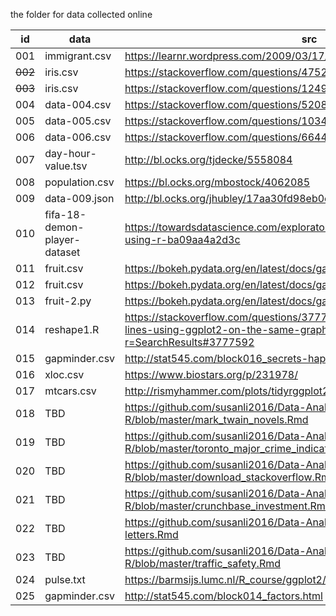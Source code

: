 the folder for data collected online

| id  | data          |      src      |
|-----|---------------|---------------|
| 001 | immigrant.csv | https://learnr.wordpress.com/2009/03/17/ggplot2-barplots/ |
| ~~002~~ | iris.csv      | https://stackoverflow.com/questions/47523389   |
| ~~003~~ | iris.csv      | https://stackoverflow.com/questions/1249548 |
| 004 | data-004.csv  | https://stackoverflow.com/questions/5208679/ |
| 005 | data-005.csv  | https://stackoverflow.com/questions/10349206 |
| 006 | data-006.csv  | https://stackoverflow.com/questions/6644997 |
| 007 | day-hour-value.tsv | http://bl.ocks.org/tjdecke/5558084 |
| 008 | population.csv | https://bl.ocks.org/mbostock/4062085 |
| 009 | data-009.json | http://bl.ocks.org/jhubley/17aa30fd98eb0cc7072f |
| 010 | fifa-18-demon-player-dataset | https://towardsdatascience.com/exploratory-analysis-of-fifa-18-dataset-using-r-ba09aa4a2d3c |
| 011 | fruit.csv | https://bokeh.pydata.org/en/latest/docs/gallery/bar_nested_colormapped.html | 
| 012 | fruit.csv | https://bokeh.pydata.org/en/latest/docs/gallery/bar_stacked.html |
| 013 | fruit-2.py | https://bokeh.pydata.org/en/latest/docs/gallery/bar_stacked_split.html |
| 014 | reshape1.R | https://stackoverflow.com/questions/3777174/plotting-two-variables-as-lines-using-ggplot2-on-the-same-graph/3777592?r=SearchResults#3777592 |
| 015 | gapminder.csv | http://stat545.com/block016_secrets-happy-graphing.html |
| 016 | xloc.csv | https://www.biostars.org/p/231978/ |
| 017 | mtcars.csv | http://rismyhammer.com/plots/tidyrggplot2explained.html |
| 018 | TBD | https://github.com/susanli2016/Data-Analysis-with-R/blob/master/mark_twain_novels.Rmd |
| 019 | TBD | https://github.com/susanli2016/Data-Analysis-with-R/blob/master/toronto_major_crime_indicators.Rmd |
| 020 | TBD | https://github.com/susanli2016/Data-Analysis-with-R/blob/master/download_stackoverflow.Rmd |
| 021 | TBD | https://github.com/susanli2016/Data-Analysis-with-R/blob/master/crunchbase_investment.Rmd | 
| 022 | TBD | https://github.com/susanli2016/Data-Analysis-with-R/blob/master/buffett-letters.Rmd |
| 023 | TBD | https://github.com/susanli2016/Data-Analysis-with-R/blob/master/traffic_safety.Rmd | 
| 024 | pulse.txt | https://barmsijs.lumc.nl/R_course/ggplot2/ggplot2.tasks.code.html |
| 025 | gapminder.csv | http://stat545.com/block014_factors.html |
